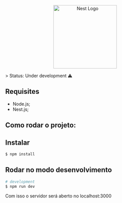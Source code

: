 <p align="center">
  <a href="http://nestjs.com/" target="blank"><img src="https://nestjs.com/img/logo-small.svg" width="200" alt="Nest Logo" /></a>
</p>
> Status: Under development ⚠️

## Requisites

- Node.js;
- Nest.js;

## Como rodar o projeto:

## Instalar

```bash
$ npm install
```

## Rodar no modo desenvolvimento

```bash
# development
$ npm run dev
```
Com isso o servidor será aberto no localhost:3000